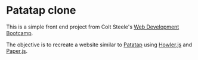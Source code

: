 Patatap clone
=============

This is a simple front end project from Colt Steele's [Web Development Bootcamp](https://www.udemy.com/the-web-developer-bootcamp).

The objective is to recreate a website similar to [Patatap](https://patatap.com) using [Howler.js](https://howlerjs.com) and [Paper.js](http://paperjs.org).